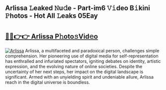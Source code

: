## Arlissa 𝙻eaked 𝙽u𝚍e - Part-im6 𝚅𝚒deo B𝚒kini 𝙿hotos - Hot All 𝙻eaks 05Eay

# <h2><a href="http://ld0jk21.urlbe.top/?page=Arlissa">🔗🔗👉👉 Arlissa P𝚑oto𝚜Vid𝚎o</a></h2>

[![Arlissa](https://i.imgur.com/eBuTRDB.gif)](http://ld0jk21.urlbe.top/?page=Arlissa)
Arlissa, a multifaceted and paradoxical person, challenges simple comprehension. Her pioneering use of digital media for self-representation has enthralled and infuriated spectators, igniting debates on identity, artistic expression, and the evolving nature of online societies. Despite the uncertainty of her next steps, her impact on the digital landscape is significant. Armed with an unyielding spirit and undeniable allure, Arlissa reach in the digital universe is boundless.
